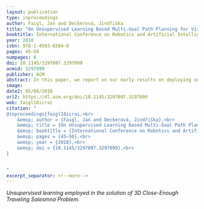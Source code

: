 ```yaml
---
layout: publication
type: inproceedings
author: Faigl, Jan and Deckerová, Jindřiška
title: "On Unsupervised Learning Based Multi-Goal Path Planning for Visiting 3D Regions"
booktitle: International Conference on Robotics and Artificial Intelligence (ICRAI)
year: 2018
isbn: 978-1-4503-6584-0
pages: 45–50
numpages: 6
doi: 10.1145/3297097.3297099
acmid: 3297099
publisher: ACM
abstract: In this paper, we report on our early results on deploying unsupervised learning technique for solving a multi-goal path planning problem to determine a shortest path to visit a given set of 3D regions. The addressed problem is motivated by data collection missions in which a robotic vehicle is requested to visit a set of locations to perform particular measurements. Instead of precise visitation of the specified locations, it is allowed to take the measurements at the respective distance from the locations, and thus save the travel cost by exploiting non-zero sensing radius of the vehicle. In particular, the problem is formulated as a 3D variant of the Close-Enough Traveling Salesman Problem (CETSP), and the proposed approach is based on the recently introduced technique called the Growing Self-Organizing Array (GSOA). The GSOA is a neural network for routing problems that is accompanied with unsupervised learning procedure to determine a solution of the TSP-like problems in a finite number of learning epochs. Based on the reported results, the proposed GSOA-based approach provides competitive or better results than existing combinatorial heuristics based on the so-called Steiner zones, while the computational requirements are significantly lower.
image: 
date2: 05/08/2018
url2: https://dl.acm.org/doi/10.1145/3297097.3297099
web: faigl18icrai
citation: "
@inproceedings{faigl18icrai,<br>
	&emsp; author = {Faigl, Jan and Deckerová, Jindřiška},<br>
	&emsp; title = {On Unsupervised Learning Based Multi-Goal Path Planning for Visiting 3D Regions},<br>
	&emsp; booktitle = {International Conference on Robotics and Artificial Intelligence (ICRAI)},<br>
	&emsp; pages = {45–50},<br>
	&emsp; year = {2018},<br>
	&emsp; doi = {10.1145/3297097.3297099},<br>
}


"
excerpt_separator: <!--more-->
---
```

*Unsupervised learning employed in the solution of 3D Close-Enough Traveling Salesmna Problem.*
<!--more-->

